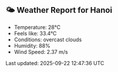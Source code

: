 <!-- WEATHER-START -->
## 🌤 Weather Report for Hanoi

- Temperature: 28°C
- Feels like: 33.4°C
- Conditions: overcast clouds
- Humidity: 88%
- Wind Speed: 2.37 m/s

Last updated: 2025-09-22 12:47:36 UTC
<!-- WEATHER-END -->

